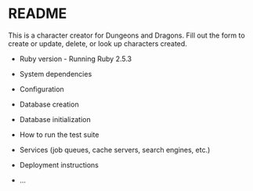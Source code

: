 # README

This is a character creator for Dungeons and Dragons. Fill out the form to create or update, delete, or look up characters created.



* Ruby version - Running Ruby 2.5.3

* System dependencies

* Configuration

* Database creation

* Database initialization

* How to run the test suite

* Services (job queues, cache servers, search engines, etc.)

* Deployment instructions

* ...
